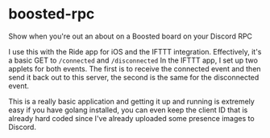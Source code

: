 # boosted-rpc

Show when you're out an about on a Boosted board on your Discord RPC

I use this with the Ride app for iOS and the IFTTT integration. Effectively, it's a basic GET to `/connected` and `/disconnected`
In the IFTTT app, I set up two applets for both events. The first is to receive the connected event and then send it back out to this server, the second is the same for the disconnected event.

This is a really basic application and getting it up and running is extremely easy if you have golang installed, you can even keep the client ID that is already hard coded since I've already uploaded some presence images to Discord.
